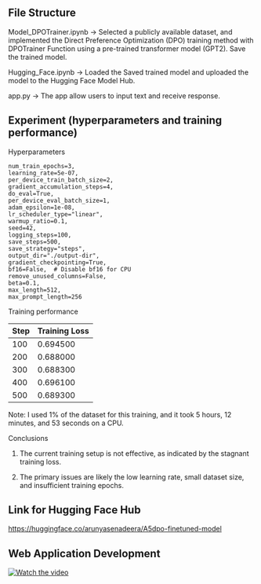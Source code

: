 ## File Structure

Model_DPOTrainer.ipynb -> Selected a publicly available dataset, and implemented the Direct Preference Optimization (DPO) training method with DPOTrainer Function
using a pre-trained transformer model (GPT2). Save the trained model.

Hugging_Face.ipynb -> Loaded the Saved trained model and uploaded the model to the Hugging Face Model Hub.

app.py -> The app allow users to input text and receive response.

## Experiment (hyperparameters and training performance)

Hyperparameters

    num_train_epochs=3,
    learning_rate=5e-07,
    per_device_train_batch_size=2,
    gradient_accumulation_steps=4,
    do_eval=True,
    per_device_eval_batch_size=1,
    adam_epsilon=1e-08,
    lr_scheduler_type="linear",
    warmup_ratio=0.1,
    seed=42,
    logging_steps=100,
    save_steps=500,
    save_strategy="steps",
    output_dir="./output-dir",
    gradient_checkpointing=True,
    bf16=False,  # Disable bf16 for CPU
    remove_unused_columns=False,
    beta=0.1,
    max_length=512,
    max_prompt_length=256
    
Training performance

|Step	|Training Loss |
|-----|--------------|
|100	|0.694500 |
|200	|0.688000 |
|300	|0.688300 |
|400	|0.696100 |
|500	|0.689300 |

Note: I used 1% of the dataset for this training, and it took 5 hours, 12 minutes, and 53 seconds on a CPU.

Conclusions

1. The current training setup is not effective, as indicated by the stagnant training loss.

2. The primary issues are likely the low learning rate, small dataset size, and insufficient training epochs.

## Link for Hugging Face Hub

https://huggingface.co/arunyasenadeera/A5dpo-finetuned-model

## Web Application Development
[![Watch the video](https://img.youtube.com/vi/8nl4b9R7dkQ/0.jpg)](https://www.youtube.com/watch?v=8nl4b9R7dkQ)
